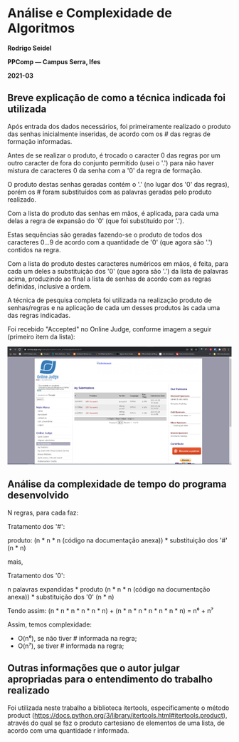 # Análise e Complexidade de Algoritmos

**Rodrigo Seidel**

**PPComp — Campus Serra, Ifes**

**2021-03**

## Breve explicação de como a técnica indicada foi utilizada
Após entrada dos dados necessários, foi primeiramente realizado o produto das senhas inicialmente inseridas, de acordo com os # das regras de formação informadas.

Antes de se realizar o produto, é trocado o caracter 0 das regras por um outro caracter de fora do conjunto permitido (usei o '.') para não haver mistura de caracteres 0 da senha com a '0' da regra de formação.

O produto destas senhas geradas contém o '.' (no lugar dos '0' das regras), porém os # foram substituídos com as palavras geradas pelo produto realizado.

Com a lista do produto das senhas em mãos, é aplicada, para cada uma delas a regra de expansão do '0' (que foi substituído por '.'). 

Estas sequências são geradas fazendo-se o produto de todos dos caracteres 0...9 de acordo com a quantidade de '0' (que agora são '.') contidos na regra.

Com a lista do produto destes caracteres numéricos em mãos, é feita, para cada um deles a substituição dos '0' (que agora são '.') da lista de palavras acima, produzindo ao final a lista de senhas de acordo com as regras definidas, inclusive a ordem.


A técnica de pesquisa completa foi utilizada na realização produto de senhas/regras e na aplicação de cada um desses produtos às cada uma das regras indicadas.



Foi recebido "Accepted" no Online Judge, conforme imagem a seguir (primeiro item da lista):

![Veredito](./00628-veredito.png)

## Análise da complexidade de tempo do programa desenvolvido

N regras, para cada faz:

Tratamento dos '#': 

produto: (n * n * n (código na documentação anexa)) * substituição dos '#' (n * n)

mais, 

Tratamento dos '0': 

n palavras expandidas * produto (n * n * n (código na documentação anexa)) * substituição dos '0' (n * n)


Tendo assim:
(n * n * n * n * n * n) + (n * n * n * n * n * n * n) = n⁶ + n⁷


Assim, temos complexidade:
- O(n⁶), se não tiver # informada na regra;
- O(n⁷), se tiver # informada na regra;



## Outras informações que o autor julgar apropriadas para o entendimento do trabalho realizado
Foi utilizada neste trabalho a biblioteca itertools, especificamente o método product (https://docs.python.org/3/library/itertools.html#itertools.product), através do qual se faz o produto cartesiano de elementos de uma lista, de acordo com uma quantidade r informada.
